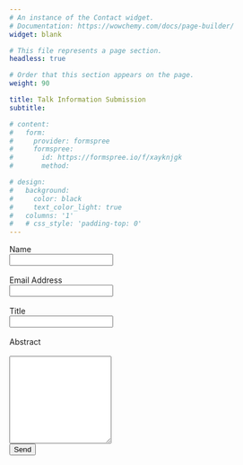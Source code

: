 ```yaml
---
# An instance of the Contact widget.
# Documentation: https://wowchemy.com/docs/page-builder/
widget: blank

# This file represents a page section.
headless: true

# Order that this section appears on the page.
weight: 90

title: Talk Information Submission
subtitle:

# content:
#   form:
#     provider: formspree
#     formspree:
#       id: https://formspree.io/f/xayknjgk
#       method: 

# design:
#   background:
#     color: black
#     text_color_light: true
#   columns: '1'
#   # css_style: 'padding-top: 0'
---
```


<!-- modify this form HTML and place wherever you want your form -->
<form
  action="https://formspree.io/f/xayknjgk"
  method="POST"
>
  <label for="full-name">Name</label>  <br />
    <input type="text" name="name" id="full-name"> <br /><br />
    <label for="email-address">Email Address</label> <br />
    <input type="email" name="_replyto" id="email-address"> <br /><br />
    <label for="title">Title</label> <br />
    <input type="text" name="title" id="title"> <br /><br />
    <label for="Abstract">Abstract<br /></label> <br />
    <textarea rows="10" name="Abstract" id="Abstract" ></textarea> <br />
    <button type="submit">Send</button>
</form>


